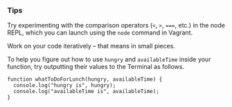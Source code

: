 ### Tips

Try experimenting with the comparison operators (`<`, `>`, `===`, etc.) in the node REPL, which you can launch using the `node` command in Vagrant.

Work on your code iteratively – that means in small pieces. 

To help you figure out how to use `hungry` and `availableTime` inside your function, try outputting their values to the Terminal as follows.

```JS
function whatToDoForLunch(hungry, availableTime) {
  console.log("hungry is", hungry);
  console.log("availableTime is", availableTime);
}